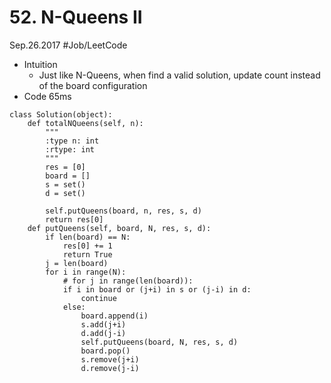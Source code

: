 # 52. N-Queens II
Sep.26.2017
#Job/LeetCode
- Intuition
	- Just like N-Queens, when find a valid solution, update count instead of the board configuration
- Code 65ms
```
class Solution(object):
    def totalNQueens(self, n):
        """
        :type n: int
        :rtype: int
        """
        res = [0]
        board = []
        s = set()
        d = set()
        
        self.putQueens(board, n, res, s, d)
        return res[0]
    def putQueens(self, board, N, res, s, d):
        if len(board) == N:
            res[0] += 1
            return True
        j = len(board)
        for i in range(N):
            # for j in range(len(board)):
            if i in board or (j+i) in s or (j-i) in d:
                continue
            else:
                board.append(i)
                s.add(j+i)
                d.add(j-i)
                self.putQueens(board, N, res, s, d)
                board.pop()
                s.remove(j+i)
                d.remove(j-i)
```
